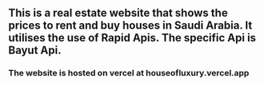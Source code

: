 ## This is a real estate website that shows the prices to rent and buy houses in Saudi Arabia. It utilises the use of Rapid Apis. The specific Api is Bayut Api.
### The website is hosted on vercel at houseofluxury.vercel.app
